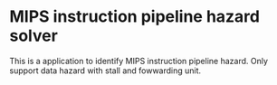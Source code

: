 # MIPS instruction pipeline hazard solver
 This is a application to identify MIPS instruction pipeline hazard. Only support data hazard with stall and fowwarding unit. 
